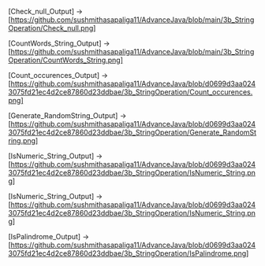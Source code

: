 [Check_null_Output] -> [https://github.com/sushmithasapaliga11/AdvanceJava/blob/main/3b_StringOperation/Check_null.png]

[CountWords_String_Output]  ->
[https://github.com/sushmithasapaliga11/AdvanceJava/blob/main/3b_StringOperation/CountWords_String.png]

[Count_occurences_Output] -> [https://github.com/sushmithasapaliga11/AdvanceJava/blob/d0699d3aa0243075fd21ec4d2ce87860d23ddbae/3b_StringOperation/Count_occurences.png]


[Generate_RandomString_Output] -> [https://github.com/sushmithasapaliga11/AdvanceJava/blob/d0699d3aa0243075fd21ec4d2ce87860d23ddbae/3b_StringOperation/Generate_RandomString.png]

[IsNumeric_String_Output] ->
[https://github.com/sushmithasapaliga11/AdvanceJava/blob/d0699d3aa0243075fd21ec4d2ce87860d23ddbae/3b_StringOperation/IsNumeric_String.png]

[IsNumeric_String_Output] -> [https://github.com/sushmithasapaliga11/AdvanceJava/blob/d0699d3aa0243075fd21ec4d2ce87860d23ddbae/3b_StringOperation/IsNumeric_String.png]

[IsPalindrome_Output] -> [https://github.com/sushmithasapaliga11/AdvanceJava/blob/d0699d3aa0243075fd21ec4d2ce87860d23ddbae/3b_StringOperation/IsPalindrome.png]

